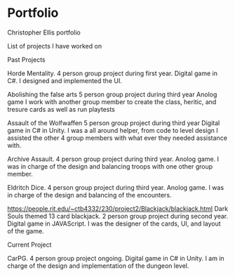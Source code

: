 # Portfolio
Christopher Ellis portfolio

List of projects I have worked on

Past Projects

Horde Mentality.
4 person group project during first year.
Digital game in C#.
I designed and implemented the UI.

Abolishing the false arts
5 person group project during third year
Anolog game
I work with another group member to create the class, heritic, and tresure cards as well as run playtests

Assault of the Wolfwaffen
5 person group project during third year
Digital game in C# in Unity.
I was a all around helper, from code to level design I assisted the other 4 group members with what ever they needed assistance with.

Archive Assault.
4 person group project during third year.
Anolog game.
I was in charge of the design and balancing troops with one other group member.

Eldritch Dice.
4 person group project during third year.
Anolog game.
I was in charge of the design and balancing of the encounters.

https://people.rit.edu/~ctb4332/230/project2/Blackjack/blackjack.html
Dark Souls themed 13 card blackjack.
2 person group project during second year.
Digital game in JAVAScript.
I was the designer of the cards, UI, and layout of the game.

Current Project

CarPG.
4 person group project ongoing.
Digital game in C# in Unity.
I am in charge of the design and implementation of the dungeon level.
